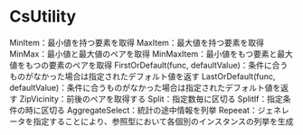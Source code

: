 # CsUtility
MinItem：最小値を持つ要素を取得
MaxItem：最大値を持つ要素を取得
MinMax：最小値と最大値のペアを取得
MinMaxItem：最小値をもつ要素と最大値をもつの要素のペアを取得
FirstOrDefault(func, defaultValue)：条件に合うものがなかった場合は指定されたデフォルト値を返す
LastOrDefault(func, defaultValue)：条件に合うものがなかった場合は指定されたデフォルト値を返す
ZipVicinity：前後のペアを取得する
Split：指定数毎に区切る
SplitIf：指定条件の時に区切る
AggregateSelect：統計の途中情報を列挙
Repeeat：ジェネレータを指定することにより、参照型において各個別のインスタンスの列挙を生成

